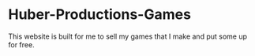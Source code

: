 # Huber-Productions-Games
This website is built for me to sell my games that I make and put some up for free.
